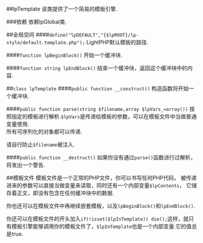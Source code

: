 ##lpTemplate
该类提供了一个简易的模板引擎.

###依赖
依赖lpGlobal类.

##全局空间
####`define("lpDEFAULT","{$lpROOT}/lp-style/default.template.php");`
LightPHP默认模板的路径.

####`function lpBeginBlock()`
开始一个缓冲块.

####`function string lpEndBlock()`
结束一个缓冲块，返回这个缓冲块中的内容.

##`class lpTemplate`
####`public function __construct()`
构造函数将开始一个缓冲块.

####`public function parse(string $filename,array $lpVars_=array())`
按照指定的模板进行解析.`$lpVars`是传递给模板的参数，可以在模板文件中当做普通变量使用.  
所有可序列化的对象都可以传递.

请自行防止`$filename`被注入.

####`public function __destruct()`
如果你没有通过`parse()`函数进行过解析，将发出一个警告.

##模板文件
模板文件是一个正常的PHP文件，你可以书写任何PHP代码，
被传递进来的参数可以直接当做变量来读取，同时还有一个内部变量`$lpContents`，
它储存着正文，即没有包含在任何缓冲块中的数据.

你也还可以在模板文件中再继续嵌套模板，以及`lpBeginBlock()`和`lpEndBlock()`.

你还可以在模板文件的开头加入`if(!isset($lpInTemplate)) die();`这样，就只有模板引擎能够调用你的模板文件了，`$lpInTemplate`也是一个内部变量.它的值总是true.
